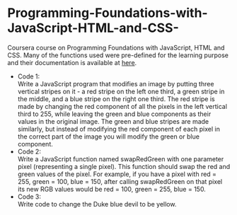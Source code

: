 # Programming-Foundations-with-JavaScript-HTML-and-CSS-
Coursera course on Programming Foundations with JavaScript, HTML and CSS. Many of the functions used were pre-defined for the learning purpose and their documentation is available at <a href="https://www.dukelearntoprogram.com//course1/doc/">here</a>.

<ul>
<li> Code 1: <br>
Write a JavaScript program that modifies an image by putting three vertical stripes on it - a red stripe on the left one third, a green stripe in the middle, and a blue stripe on the right one third. The red stripe is made by changing the red component of all the pixels in the left vertical third to 255, while leaving the green and blue components as their values in the original image. The green and blue stripes are made similarly, but instead of modifying the red component of each pixel in the correct part of the image you will modify the green or blue component.
</li>
<li> Code 2: <br>
Write a JavaScript function named swapRedGreen with one parameter pixel (representing a single pixel). This function should swap the red and green values of the pixel. For example, if you have a pixel with red = 255, green = 100, blue = 150, after calling swapRedGreen on that pixel its new RGB values would be red = 100, green = 255, blue = 150.
</li>
<li> Code 3: <br>
  Write code to change the Duke blue devil to be yellow.
  </li>
  
</ul>
